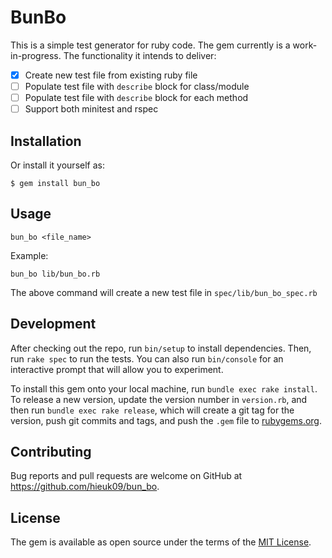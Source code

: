 # BunBo

This is a simple test generator for ruby code. The gem currently is a
work-in-progress. The functionality it intends to deliver:

- [x] Create new test file from existing ruby file
- [ ] Populate test file with `describe` block for class/module
- [ ] Populate test file with `describe` block for each method
- [ ] Support both minitest and rspec

## Installation

Or install it yourself as:

```shell
$ gem install bun_bo
```

## Usage

```shell
bun_bo <file_name>
```

Example:

```shell
bun_bo lib/bun_bo.rb
```

The above command will create a new test file in `spec/lib/bun_bo_spec.rb`

## Development

After checking out the repo, run `bin/setup` to install dependencies. Then, run `rake spec` to run the tests. You can also run `bin/console` for an interactive prompt that will allow you to experiment.

To install this gem onto your local machine, run `bundle exec rake install`. To release a new version, update the version number in `version.rb`, and then run `bundle exec rake release`, which will create a git tag for the version, push git commits and tags, and push the `.gem` file to [rubygems.org](https://rubygems.org).

## Contributing

Bug reports and pull requests are welcome on GitHub at https://github.com/hieuk09/bun_bo.

## License

The gem is available as open source under the terms of the [MIT License](https://opensource.org/licenses/MIT).
